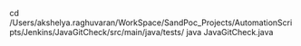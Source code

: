 cd /Users/akshelya.raghuvaran/WorkSpace/SandPoc_Projects/AutomationScripts/Jenkins/JavaGitCheck/src/main/java/tests/
java JavaGitCheck.java
